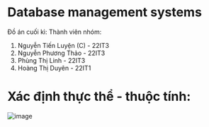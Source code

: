 # Database management systems 
Đồ án cuối kì: 
Thành viên nhóm:
1. Nguyễn Tiến Luyện (C) - 22IT3
2. Nguyễn Phương Thảo    - 22IT3
3. Phùng Thị Linh        - 22IT3
4. Hoàng Thị Duyên       - 22IT1

# Xác định thực thể - thuộc tính:
![image](https://github.com/user-attachments/assets/c42b9a7f-00cf-4e22-bcbd-b574f3eaef81)



